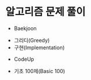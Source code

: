 ﻿# 알고리즘 문제 풀이

* Baekjoon  
 - 그리디(Greedy)  
 - 구현(Implementation)  

* CodeUp  
 - 기초 100제(Basic 100)  
